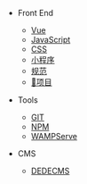- Front End

  - [Vue](fe/vue)
  - [JavaScript](fe/javascript)
  - [CSS](fe/css)
  - [小程序](fe/xcx)
  - [规范](fe/standard)
  - [💎项目](fe/project)
- Tools

  - [GIT](tools/git)
  - [NPM](tools/npm)
  - [WAMPServe](tools/wampserve)

- CMS
  - [DEDECMS](cms/dedecms)
